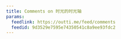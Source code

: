 ```yaml
---
title: Comments on 时光的时光轴
params:
  feedlink: https://outti.me/feed/comments
  feedid: 9d3529e7595e74350541c8a9ee93fdc2
---
```

